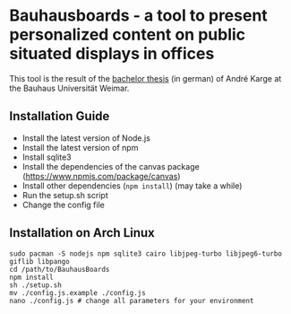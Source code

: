 # Bauhausboards - a tool to present personalized content on public situated displays in offices

This tool is the result of the [bachelor thesis](endruk.github.io/thesis.pdf) (in german) of André Karge at the Bauhaus Universität Weimar.

## Installation Guide
- Install the latest version of Node.js
- Install the latest version of npm
- Install sqlite3
- Install the dependencies of the canvas package (https://www.npmjs.com/package/canvas)
- Install other dependencies (```npm install```) (may take a while)
- Run the setup.sh script
- Change the config file

## Installation on Arch Linux
```
sudo pacman -S nodejs npm sqlite3 cairo libjpeg-turbo libjpeg6-turbo giflib libpango
cd /path/to/BauhausBoards
npm install
sh ./setup.sh
mv ./config.js.example ./config.js
nano ./config.js # change all parameters for your environment
```

<!--
TODO:
- mailserver or mailcatcher??
-->
